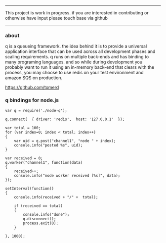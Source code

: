 ***************************************************************************************

This project is work in progress. if you are interested in contributing or otherwise have input
please touch base via github

***************************************************************************************

### about

q is a queueing framework. the idea behind it is to provide a universal application interface that can be used across all
development phases and scaling requirements. q runs on multiple back-ends and has binding to many programing languages. and so
while during development you probably want to run it using an in-memory back-end that clears with the process, you may choose 
to use redis on your test environment and amazon SQS on production.

https://github.com/tomerd

### q bindings for node.js 

	var q = require('./node-q');

	q.connect(	{ driver: 'redis',  host: '127.0.0.1'  });
	
	var total = 100;
	for (var index=0; index < total; index++)
	{
		var uid = q.post("channel1", "node " + index);
		console.info("posted %s", uid);
	}
	
	var received = 0;
	q.worker("channel1", function(data)
	{
		received++;
		console.info("node worker received [%s]", data);
	});

	setInterval(function()
	{
		console.info(received + "/" +  total);
		
		if (received == total)
		{
			console.info("done");
			q.disconnect();
			process.exit(0);
		}
		
	}, 1000);